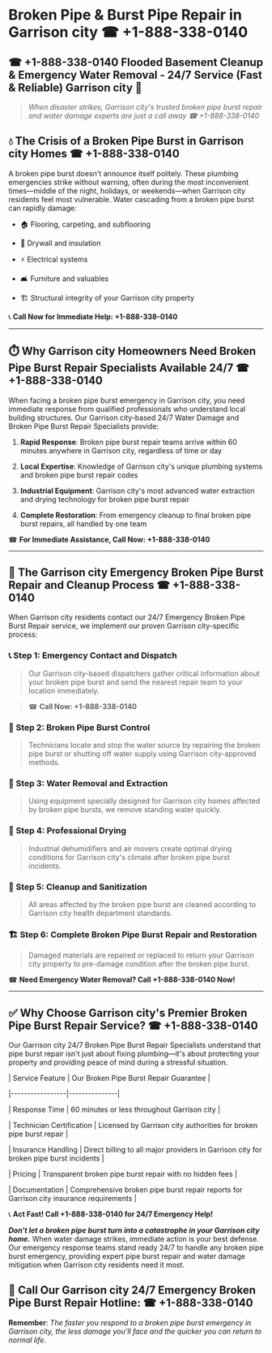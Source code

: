 # Broken Pipe & Burst Pipe Repair in Garrison city ☎ +1-888-338-0140  
## ☎ +1-888-338-0140 Flooded Basement Cleanup & Emergency Water Removal - 24/7 Service (Fast & Reliable) Garrison city 🚨  

> *When disaster strikes, Garrison city's trusted broken pipe burst repair and water damage experts are just a call away ☎ +1-888-338-0140*  

## 💧 The Crisis of a Broken Pipe Burst in Garrison city Homes ☎ +1-888-338-0140  

A broken pipe burst doesn't announce itself politely. These plumbing emergencies strike without warning, often during the most inconvenient times—middle of the night, holidays, or weekends—when Garrison city residents feel most vulnerable. Water cascading from a broken pipe burst can rapidly damage:  

* 🏠 Flooring, carpeting, and subflooring  
* 🧱 Drywall and insulation  
* ⚡ Electrical systems  
* 🛋️ Furniture and valuables  
* 🏗️ Structural integrity of your Garrison city property  

📞 **Call Now for Immediate Help: +1-888-338-0140**  

---  

## ⏱️ Why Garrison city Homeowners Need Broken Pipe Burst Repair Specialists Available 24/7 ☎ +1-888-338-0140  

When facing a broken pipe burst emergency in Garrison city, you need immediate response from qualified professionals who understand local building structures. Our Garrison city-based 24/7 Water Damage and Broken Pipe Burst Repair Specialists provide:  

1. **Rapid Response**: Broken pipe burst repair teams arrive within 60 minutes anywhere in Garrison city, regardless of time or day  
2. **Local Expertise**: Knowledge of Garrison city's unique plumbing systems and broken pipe burst repair codes  
3. **Industrial Equipment**: Garrison city's most advanced water extraction and drying technology for broken pipe burst repair  
4. **Complete Restoration**: From emergency cleanup to final broken pipe burst repairs, all handled by one team  

☎ **For Immediate Assistance, Call Now: +1-888-338-0140**  

---  

## 🔧 The Garrison city Emergency Broken Pipe Burst Repair and Cleanup Process ☎ +1-888-338-0140  

When Garrison city residents contact our 24/7 Emergency Broken Pipe Burst Repair service, we implement our proven Garrison city-specific process:  

### 📞 Step 1: Emergency Contact and Dispatch  
> Our Garrison city-based dispatchers gather critical information about your broken pipe burst and send the nearest repair team to your location immediately.  
> ☎ **Call Now: +1-888-338-0140**  

### 🚿 Step 2: Broken Pipe Burst Control  
> Technicians locate and stop the water source by repairing the broken pipe burst or shutting off water supply using Garrison city-approved methods.  

### 🌊 Step 3: Water Removal and Extraction  
> Using equipment specially designed for Garrison city homes affected by broken pipe bursts, we remove standing water quickly.  

### 💨 Step 4: Professional Drying  
> Industrial dehumidifiers and air movers create optimal drying conditions for Garrison city's climate after broken pipe burst incidents.  

### 🧼 Step 5: Cleanup and Sanitization  
> All areas affected by the broken pipe burst are cleaned according to Garrison city health department standards.  

### 🏗️ Step 6: Complete Broken Pipe Burst Repair and Restoration  
> Damaged materials are repaired or replaced to return your Garrison city property to pre-damage condition after the broken pipe burst.  

☎ **Need Emergency Water Removal? Call +1-888-338-0140 Now!**  

---  

## ✅ Why Choose Garrison city's Premier Broken Pipe Burst Repair Service? ☎ +1-888-338-0140  

Our Garrison city 24/7 Broken Pipe Burst Repair Specialists understand that pipe burst repair isn't just about fixing plumbing—it's about protecting your property and providing peace of mind during a stressful situation.  

| Service Feature | Our Broken Pipe Burst Repair Guarantee |  
|-----------------|---------------|  
| Response Time | 60 minutes or less throughout Garrison city |  
| Technician Certification | Licensed by Garrison city authorities for broken pipe burst repair |  
| Insurance Handling | Direct billing to all major providers in Garrison city for broken pipe burst incidents |  
| Pricing | Transparent broken pipe burst repair with no hidden fees |  
| Documentation | Comprehensive broken pipe burst repair reports for Garrison city insurance requirements |  

📞 **Act Fast! Call +1-888-338-0140 for 24/7 Emergency Help!**  

***Don't let a broken pipe burst turn into a catastrophe in your Garrison city home.*** When water damage strikes, immediate action is your best defense. Our emergency response teams stand ready 24/7 to handle any broken pipe burst emergency, providing expert pipe burst repair and water damage mitigation when Garrison city residents need it most.  

## 📱 Call Our Garrison city 24/7 Emergency Broken Pipe Burst Repair Hotline: ☎ +1-888-338-0140  

**Remember**: *The faster you respond to a broken pipe burst emergency in Garrison city, the less damage you'll face and the quicker you can return to normal life.*